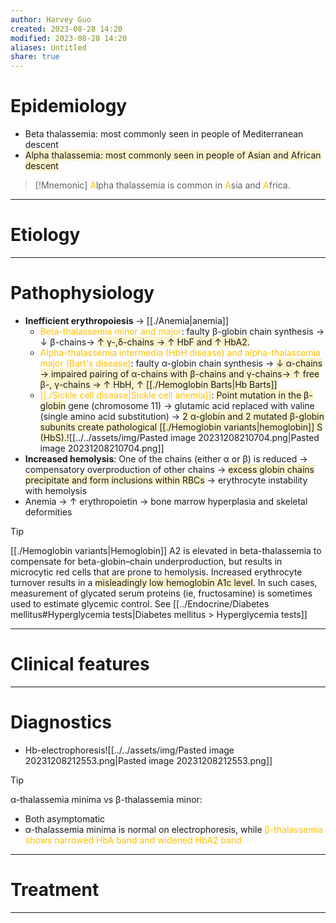 ```yaml
---
author: Harvey Guo
created: 2023-08-28 14:20
modified: 2023-08-28 14:20
aliases: Untitled
share: true
---
```

# Epidemiology
- Beta thalassemia:<font color="#ffc000"></font> most commonly seen in people of Mediterranean descent
- <span style="background:rgba(240, 200, 0, 0.2)">Alpha thalassemia: most commonly seen in people of Asian and African descent</span>
>[!Mnemonic] 
><font color="#ffc000">A</font>lpha thalassemia is common in <font color="#ffc000">A</font>sia and <font color="#ffc000">A</font>frica.

---
# Etiology


---
# Pathophysiology
- **Inefficient erythropoiesis** → [[./Anemia|anemia]] 
	- <font color="#ffc000">Beta-thalassemia minor and major</font>: faulty β-globin chain synthesis → ↓ β-chains→ <span style="background:rgba(240, 200, 0, 0.2)">↑ γ-,δ-chains → ↑ HbF and ↑ HbA2. </span>
	- <font color="#ffc000">Alpha-thalassemia intermedia (HbH disease) and alpha-thalassemia major (Bart's disease)</font>: faulty α-globin chain synthesis → <span style="background:rgba(240, 200, 0, 0.2)">↓ α-chains → impaired pairing of α-chains with β-chains and γ-chains→ ↑ free β-, γ-chains → ↑ HbH, ↑ [[./Hemoglobin Barts|Hb Barts]] </span>
	- <font color="#ffc000">[[./Sickle cell disease|Sickle cell anemia]]</font>: <span style="background:rgba(240, 200, 0, 0.2)">Point mutation in the β-globin</span> gene (chromosome 11) → glutamic acid replaced with valine (single amino acid substitution) → <span style="background:rgba(240, 200, 0, 0.2)">2 α-globin and 2 mutated β-globin subunits create pathological [[./Hemoglobin variants|hemoglobin]] S (HbS).</span>![[../../assets/img/Pasted image 20231208210704.png|Pasted image 20231208210704.png]]
- **Increased hemolysis**: One of the chains (either α or β) is reduced → compensatory overproduction of other chains → <span style="background:rgba(240, 200, 0, 0.2)">excess globin chains precipitate and form inclusions within RBCs</span> → erythrocyte instability with hemolysis 
- Anemia → ↑ erythropoietin → bone marrow hyperplasia and skeletal deformities
>[!tip] 
>[[./Hemoglobin variants|Hemoglobin]] A2 is elevated in beta-thalassemia to compensate for beta-globin–chain underproduction, but results in microcytic red cells that are prone to hemolysis.  Increased erythrocyte turnover results in a <span style="background:rgba(240, 200, 0, 0.2)">misleadingly low hemoglobin A1c level</span>.  In such cases, measurement of glycated serum proteins (ie, fructosamine) is sometimes used to estimate glycemic control. See [[../Endocrine/Diabetes mellitus#Hyperglycemia tests|Diabetes mellitus > Hyperglycemia tests]]

---
# Clinical features


---
# Diagnostics
- Hb-electrophoresis![[../../assets/img/Pasted image 20231208212553.png|Pasted image 20231208212553.png]]
>[!tip] 
>α-thalassemia minima vs β-thalassemia minor:
>- Both asymptomatic
>- α-thalassemia minima is normal on electrophoresis, while <font color="#ffc000">β-thalassemia shows narrowed HbA band and widened HbA2 band</font>

---
# Treatment


---
